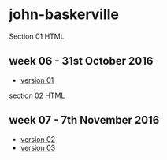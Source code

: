# john-baskerville

Section 01 HTML

week 06 - 31st October 2016
---------------------------
- [version 01](https://aoifemclaughlin.github.io/john-baskerville/baskerville1.html)

section 02 HTML

week 07 - 7th November 2016
---------------------------
- [version 02](https://aoifemclaughlin.github.io/john-baskerville/baskerville2.html)
- [version 03](https://aoifemclaughlin.github.io/john-baskerville/baskerville3.html)